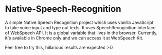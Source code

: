 # Native-Speech-Recognition


A simple Native Speech Recognition project which uses vanilla JavaScript to take voice input and type out texts. 
It uses SpeechRecoginition interface of WebSpeech API. It is a global variable that lives in the browser. Currently, it's available in Chrome only and we can access it at WebSpeech Kit.


Feel free to try this, hillarious results are expected :-D
